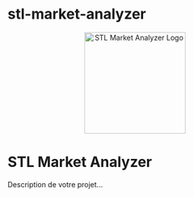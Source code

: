 # stl-market-analyzer
<p align="center">
  <img src="logo.png" alt="STL Market Analyzer Logo" width="200"/>
</p>

# STL Market Analyzer

Description de votre projet...
